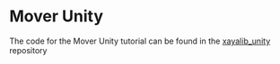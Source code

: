 # Mover Unity

The code for the Mover Unity tutorial can be found in the [xayalib_unity](https://github.com/xaya/xayalib_unity) repository 




 